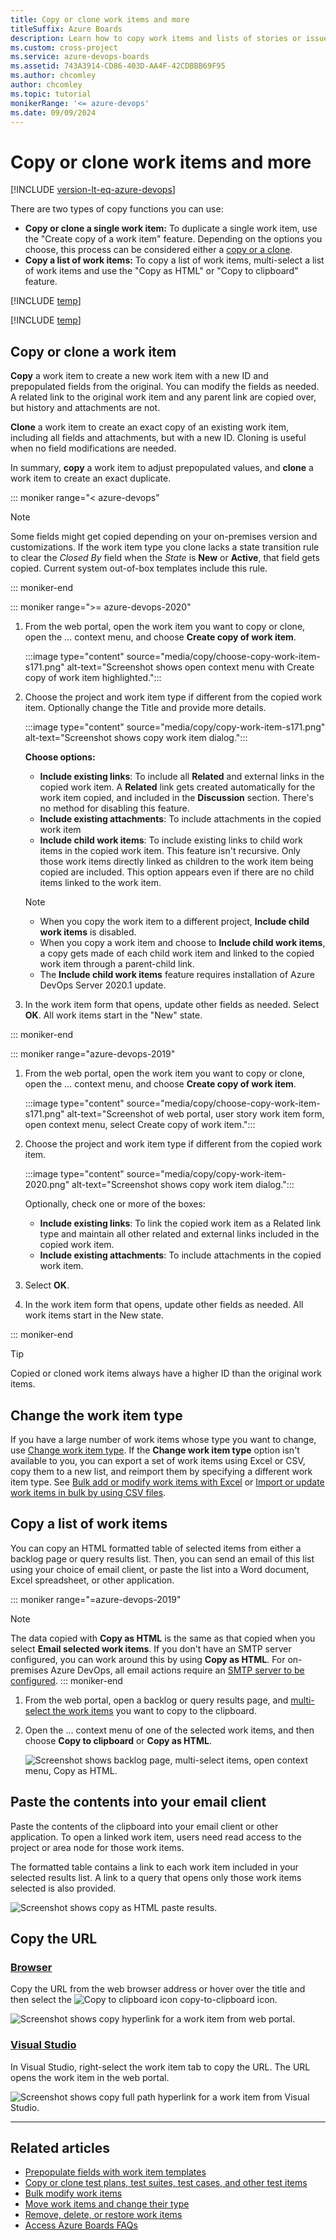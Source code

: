 ```yaml
---
title: Copy or clone work items and more
titleSuffix: Azure Boards
description: Learn how to copy work items and lists of stories or issues in Azure Boards.
ms.custom: cross-project
ms.service: azure-devops-boards
ms.assetid: 743A3914-CD86-403D-AA4F-42CDBBB69F95
ms.author: chcomley
author: chcomley
ms.topic: tutorial
monikerRange: '<= azure-devops'
ms.date: 09/09/2024
---
```


# Copy or clone work items and more

[!INCLUDE [version-lt-eq-azure-devops](../../includes/version-lt-eq-azure-devops.md)] 

There are two types of copy functions you can use:

- **Copy or clone a single work item:** To duplicate a single work item, use the "Create copy of a work item" feature. Depending on the options you choose, this process can be considered either a [copy or a clone](#copy-or-clone-a-work-item).
- **Copy a list of work items:** To copy a list of work items, multi-select a list of work items and use the "Copy as HTML" or "Copy to clipboard" feature.

[!INCLUDE [temp](../includes/image-differences.md)]

[!INCLUDE [temp](../includes/prerequisites-work-items.md)]

<a id="copy-clone"></a>

## Copy or clone a work item

**Copy** a work item to create a new work item with a new ID and prepopulated fields from the original. You can modify the fields as needed. A related link to the original work item and any parent link are copied over, but history and attachments are not.

**Clone** a work item to create an exact copy of an existing work item, including all fields and attachments, but with a new ID. Cloning is useful when no field modifications are needed.

In summary, **copy** a work item to adjust prepopulated values, and **clone** a work item to create an exact duplicate.

::: moniker range="< azure-devops"

> [!NOTE]
> Some fields might get copied depending on your on-premises version and customizations. If the work item type you clone lacks a state transition rule to clear the *Closed By* field when the *State* is **New** or **Active**, that field gets copied. Current system out-of-box templates include this rule.

::: moniker-end

::: moniker range=">= azure-devops-2020"

1. From the web portal, open the work item you want to copy or clone, open the &hellip; context menu, and choose **Create copy of work item**.

   :::image type="content" source="media/copy/choose-copy-work-item-s171.png" alt-text="Screenshot shows open context menu with Create copy of work item highlighted.":::

2. Choose the project and work item type if different from the copied work item. Optionally change the Title and provide more details.

    :::image type="content" source="media/copy/copy-work-item-s171.png" alt-text="Screenshot shows copy work item dialog.":::

	**Choose options:**
 
	- **Include existing links**: To include all **Related** and external links in the copied work item. A **Related** link gets created automatically for the work item copied, and included in the **Discussion** section. There's no method for disabling this feature.  
	- **Include existing attachments**: To include attachments in the copied work item
	- **Include child work items**: To include existing links to child work items in the copied work item. This feature isn't recursive. Only those work items directly linked as children to the work item being copied are included. This option appears even if there are no child items linked to the work item.

	> [!NOTE]
	> - When you copy the work item to a different project, **Include child work items** is disabled. 
	> - When you copy a work item and choose to **Include child work items**, a copy gets made of each child work item and linked to the copied work item through a parent-child link. 
	> - The **Include child work items** feature requires installation of Azure DevOps Server 2020.1 update.

3. In the work item form that opens, update other fields as needed. Select **OK**. All work items start in the "New" state.

::: moniker-end

::: moniker range="azure-devops-2019"

1. From the web portal, open the work item you want to copy or clone, open the &hellip; context menu, and choose **Create copy of work item**.  

   :::image type="content" source="media/copy/choose-copy-work-item-s171.png" alt-text="Screenshot of web portal, user story work item form, open context menu, select Create copy of work item.":::

2. Choose the project and work item type if different from the copied work item.

    :::image type="content" source="media/copy/copy-work-item-2020.png" alt-text="Screenshot shows copy work item dialog.":::

	Optionally, check one or more of the boxes:

	- **Include existing links**: To link the copied work item as a Related link type and maintain all other related and external links included in the copied work item.  
	- **Include existing attachments**: To include attachments in the copied work item.

3. Select **OK**.

4. In the work item form that opens, update other fields as needed. All work items start in the New state.

::: moniker-end

> [!TIP]
> Copied or cloned work items always have a higher ID than the original work items.

## Change the work item type

If you have a large number of work items whose type you want to change, use [Change work item type](move-change-type.md). If the **Change work item type** option isn't available to you, you can export a set of work items using Excel or CSV, copy them to a new list, and reimport them by specifying a different work item type. See [Bulk add or modify work items with Excel](../backlogs/office/bulk-add-modify-work-items-excel.md) or [Import or update work items in bulk by using CSV files](../queries/import-work-items-from-csv.md).

## Copy a list of work items

You can copy an HTML formatted table of selected items from either a backlog page or query results list. Then, you can send an email of this list using your choice of email client, or paste the list into a Word document, Excel spreadsheet, or other application. 

::: moniker range="=azure-devops-2019"
> [!NOTE]  
> The data copied with **Copy as HTML** is the same as that copied when you select **Email selected work items**. If you don't have an SMTP server configured, you can work around this by using **Copy as HTML**. For on-premises Azure DevOps, all email actions require an [SMTP server to be configured](/azure/devops/server/admin/setup-customize-alerts).
::: moniker-end

1. From the web portal, open a backlog or query results page, and [multi-select the work items](bulk-modify-work-items.md#multi-select) you want to copy to the clipboard. 

2. Open the &hellip; context menu of one of the selected work items, and then choose **Copy to clipboard** or **Copy as HTML**.

    ![Screenshot shows backlog page, multi-select items, open context menu, Copy as HTML.](media/copy-work-item-copy-to-clipboard-ts-1.png) 

## Paste the contents into your email client

Paste the contents of the clipboard into your email client or other application. To open a linked work item, users need read access to the project or area node for those work items.

The formatted table contains a link to each work item included in your selected results list. A link to a query that opens only those work items selected is also provided.

![Screenshot shows copy as HTML paste results.](media/bulk-modify-copy-as-html-table-results.png)  

<a id="copy-url">  </a>

## Copy the URL

### [Browser](#tab/browser/)

Copy the URL from the web browser address or hover over the title and then select the ![Copy to clipboard icon](media/icon-copy-to-clipboard.png) copy-to-clipboard icon.

<img src="media/add-work-item-copy-URL.png" alt="Screenshot shows copy hyperlink for a work item from web portal." />

### [Visual Studio](#tab/visual-studio/)

In Visual Studio, right-select the work item tab to copy the URL. The URL opens the work item in the web portal.

![Screenshot shows copy full path hyperlink for a work item from Visual Studio.](media/add-work-items-copy-url-for-a-work-item.png)

* * *

## Related articles

- [Prepopulate fields with work item templates](work-item-template.md)
- [Copy or clone test plans, test suites, test cases, and other test items](../../test/copy-clone-test-items.md)
- [Bulk modify work items](bulk-modify-work-items.md)
- [Move work items and change their type](move-change-type.md)
- [Remove, delete, or restore work items](remove-delete-work-items.md)
- [Access Azure Boards FAQs](../faqs.yml)
